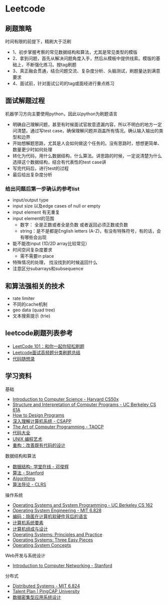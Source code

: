# Leetcode

## 刷题策略
时间有限的前提下，精刷大于泛刷

- 1、初步掌握考察的常见数据结构和算法，尤其是常见类型的模版
- 2、拿到问题，首先从解决问题角度入手，然后从模板中提供线索。模版的基础上，不断强化练习。按tag刷题
- 3、真正融会贯通，结合问题交流、复杂度分析、头脑测试，刷题量达到满意要求
- 4、面试前，针对面试公司的tag或面经进行重点练习


## 面试解题过程

机器学习方向主要使用python，因此以python为刷题语言

- 明确自己理解问题，甚至有时候面试官故意遗漏内容，所以不明白的地方一定问清楚。通过写test case，确保理解问题并涵盖所有情况。确认输入输出的类型和边界
- 开始想解题思路，尤其是人会如何做这个任务的。没有思路时，想想更简单、数量更少时如何处理
- 转化为代码，用什么数据结构，什么算法。讲思路的时候，一定说清楚为什么选择这个数据结构，结合有代表性的test case讲
- 写完代码后，进行test的过程
- 最后给出复杂度分析

### 给出问题后第一步确认的参考list

- input/output type
- input size 以及edge cases of null or empty
- input element 有无重复
- input element的范围
  - 数字： 全是正数或者全是负数 或者返回必须正数或负数
  - string：是不是都是English letters (A-Z)，有没有特殊符号，有的话，会有哪些会出现
- 能不能改input (1D/2D array比较常见）
- 时间空间复杂度要求
  - 需不需要in place
- 特殊情况的处理， 找没找到的时候返回什么
- 注意区分subarrays和subsequence

## 和算法强相关的技术

- rate limiter
- 不同的cache机制
- geo data (quad tree)
- 文本搜索提示 (trie)

## leetcode刷题列表参考
- [LeetCode 101：和你一起你轻松刷题](https://github.com/changgyhub/leetcode_101/)
- [Leetcode面试高频题分类刷题总结](https://zhuanlan.zhihu.com/p/349940945)
- [代码随想录](https://programmercarl.com/)


## 学习资料

基础
- [Introduction to Computer Science - Harvard CS50x](https://cs50.harvard.edu/x/)
- [Structure and Interpretation of Computer Programs - UC Berkeley CS 61A](https://cs61a.org/)
- [How to Design Programs](https://book.douban.com/subject/30175977/)
- [深入理解计算机系统 - CSAPP](https://book.douban.com/subject/5333562/)
- [The Art of Computer Programming - TAOCP](https://www-cs-faculty.stanford.edu/~knuth/taocp.html)
- [代码大全](https://book.douban.com/subject/1477390/)
- [UNIX 编程艺术](https://book.douban.com/subject/11609943/)
- [重构：改善既有代码的设计](https://book.douban.com/subject/4262627/)

数据结构和算法
- [数据结构- 学堂在线 - 邓俊辉](https://next.xuetangx.com/course/THU08091000384/)
- [算法 - Stanford](https://www.coursera.org/specializations/algorithms)
- [Algorithms](https://book.douban.com/subject/1996256/)
- [算法导论 - CLRS](https://book.douban.com/subject/20432061/)

操作系统
- [Operating Systems and System Programming - UC Berkeley CS 162](https://github.com/Berkeley-CS162)
- [Operating System Engineering - MIT 6.828](https://pdos.csail.mit.edu/6.828/)
- [编码：隐匿在计算机软硬件背后的语言](https://book.douban.com/subject/4822685/)
- [计算机系统要素](https://book.douban.com/subject/1998341/)
- [计算机组成与设计](https://book.douban.com/subject/26604008/)
- [Operating Systems: Principles and Practice](https://book.douban.com/subject/25984145/)
- [Operating Systems: Three Easy Pieces](https://book.douban.com/subject/19973015/)
- [Operating System Concepts](https://book.douban.com/subject/10076960/)

Web开发与系统设计
- [Introduction to Computer Networking - Stanford](https://lagunita.stanford.edu/courses/Engineering/Networking-SP/SelfPaced/about)

分布式
- [Distributed Systems - MIT 6.824](https://pdos.csail.mit.edu/6.824/schedule.html)
- [Talent Plan | PingCAP University](https://university.pingcap.com/talent-plan/)
- [数据密集型应用系统设计](https://book.douban.com/subject/30329536/)
